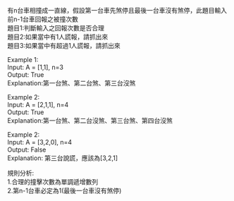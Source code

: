 有n台車相撞成一直線，假設第一台車先煞停且最後一台車沒有煞停，此題目輸入前n-1台車回報之被撞次數<br>
題目1:判斷輸入之回報次數是否合理<br>
題目2:如果當中有1人謊報，請抓出來<br>
題目3:如果當中有超過1人謊報，請抓出來<br>

Example 1:<br>
Input:  A = [1,1], n=3<br>
Output: True<br>
Explanation:第一台煞、第二台煞、第三台沒煞<br>

Example 2:<br>
Input:  A = [2,1,1], n=4<br>
Output: True<br>
Explanation:第一台煞、第二台沒煞、第三台煞、第四台沒煞<br>

Example 2:<br>
Input:  A = [3,2,0], n=4<br>
Output: False<br>
Explanation: 第三台說謊，應該為[3,2,1]<br>

規則分析:<br>
1.合理的撞擊次數為單調遞增數列<br>
2.第n-1台車必定為1(最後一台車沒有煞停)<br>
